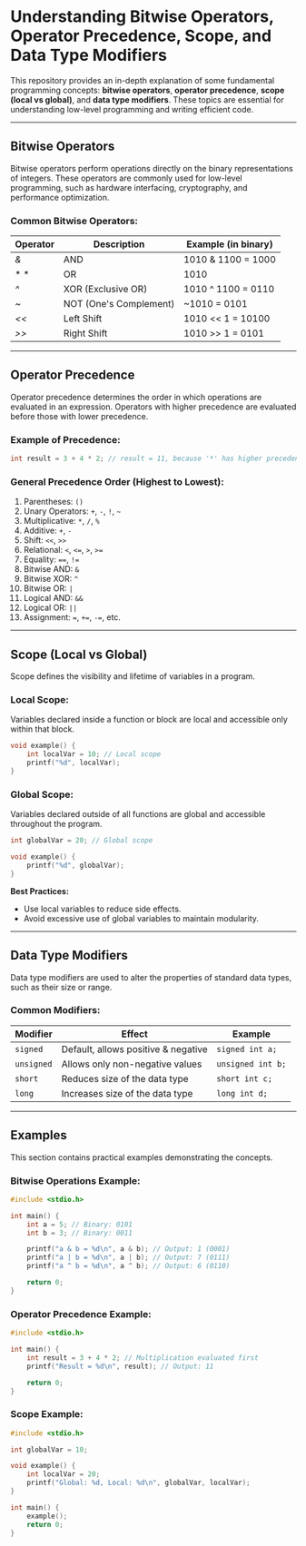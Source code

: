 # Understanding Bitwise Operators, Operator Precedence, Scope, and Data Type Modifiers

This repository provides an in-depth explanation of some fundamental programming concepts: **bitwise operators**, **operator precedence**, **scope (local vs global)**, and **data type modifiers**. These topics are essential for understanding low-level programming and writing efficient code.

---

## Bitwise Operators

Bitwise operators perform operations directly on the binary representations of integers. These operators are commonly used for low-level programming, such as hardware interfacing, cryptography, and performance optimization.

### Common Bitwise Operators:

| Operator | Description               | Example (in binary)|
|----------|---------------------------|--------------------|
| *&*      | AND                       | 1010 & 1100 = 1000 |
| * *      | OR                        | 1010 | 1100 = 1110 |
| *^*      | XOR (Exclusive OR)        | 1010 ^ 1100 = 0110 |
| *~*      | NOT (One's Complement)    | ~1010 = 0101       |
| *<<*     | Left Shift                | 1010 << 1 = 10100  |
| *>>*     | Right Shift               | 1010 >> 1 = 0101   |

---

## Operator Precedence

Operator precedence determines the order in which operations are evaluated in an expression. Operators with higher precedence are evaluated before those with lower precedence.

### Example of Precedence:
```c
int result = 3 + 4 * 2; // result = 11, because '*' has higher precedence than '+'
```

### General Precedence Order (Highest to Lowest):
1. Parentheses: `()`
2. Unary Operators: `+`, `-`, `!`, `~`
3. Multiplicative: `*`, `/`, `%`
4. Additive: `+`, `-`
5. Shift: `<<`, `>>`
6. Relational: `<`, `<=`, `>`, `>=`
7. Equality: `==`, `!=`
8. Bitwise AND: `&`
9. Bitwise XOR: `^`
10. Bitwise OR: `|`
11. Logical AND: `&&`
12. Logical OR: `||`
13. Assignment: `=`, `+=`, `-=`, etc.

---

## Scope (Local vs Global)

Scope defines the visibility and lifetime of variables in a program.

### Local Scope:
Variables declared inside a function or block are local and accessible only within that block.
```c
void example() {
    int localVar = 10; // Local scope
    printf("%d", localVar); 
}
```

### Global Scope:
Variables declared outside of all functions are global and accessible throughout the program.
```c
int globalVar = 20; // Global scope

void example() {
    printf("%d", globalVar);
}
```

**Best Practices:**
- Use local variables to reduce side effects.
- Avoid excessive use of global variables to maintain modularity.

---

## Data Type Modifiers

Data type modifiers are used to alter the properties of standard data types, such as their size or range.

### Common Modifiers:

| Modifier   | Effect                               | Example            |
|------------|--------------------------------------|--------------------|
| `signed`   | Default, allows positive & negative  | `signed int a;`    |
| `unsigned` | Allows only non-negative values      | `unsigned int b;`  |
| `short`    | Reduces size of the data type        | `short int c;`     |
| `long`     | Increases size of the data type      | `long int d;`      |

---

## Examples

This section contains practical examples demonstrating the concepts.

### Bitwise Operations Example:
```c
#include <stdio.h>

int main() {
    int a = 5; // Binary: 0101
    int b = 3; // Binary: 0011

    printf("a & b = %d\n", a & b); // Output: 1 (0001)
    printf("a | b = %d\n", a | b); // Output: 7 (0111)
    printf("a ^ b = %d\n", a ^ b); // Output: 6 (0110)

    return 0;
}
```

### Operator Precedence Example:
```c
#include <stdio.h>

int main() {
    int result = 3 + 4 * 2; // Multiplication evaluated first
    printf("Result = %d\n", result); // Output: 11

    return 0;
}
```

### Scope Example:
```c
#include <stdio.h>

int globalVar = 10;

void example() {
    int localVar = 20;
    printf("Global: %d, Local: %d\n", globalVar, localVar);
}

int main() {
    example();
    return 0;
}
```
